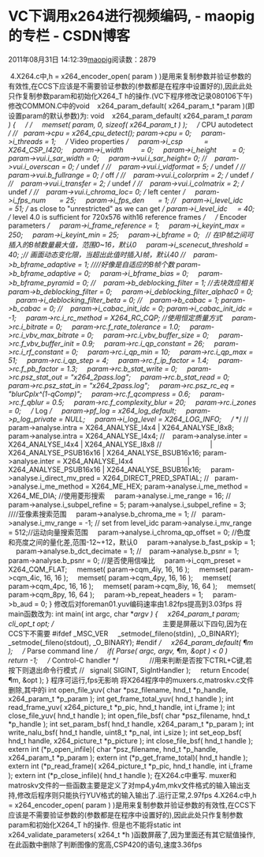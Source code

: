# VC下调用x264进行视频编码, - maopig的专栏 - CSDN博客
2011年08月31日 14:12:39[maopig](https://me.csdn.net/maopig)阅读数：2879
                
 4.X264.c中,h = x264_encoder_open( param ) )是用来复制参数并验证参数的有效性,在CCS下应该是不需要验证参数的(参数都是在程序中设置好的),因此此处只作复制参数param和初始化X264_T h的操作.(VC下程序修改记录080106下午)
修改COMMON.C中的void    x264_param_default( x264_param_t *param )(即设置param的默认参数)为:
void    x264_param_default( x264_param_t *param )
{
    /* */
    memset( param, 0, sizeof( x264_param_t ) );
    /* CPU autodetect */
//   param->cpu = x264_cpu_detect();
param->cpu = 0;
    param->i_threads = 1;
    /* Video properties */
    param->i_csp           = X264_CSP_I420;
    param->i_width         = 0;
    param->i_height        = 0;
    param->vui.i_sar_width = 0;
    param->vui.i_sar_height= 0;
//    param->vui.i_overscan = 0; /* undef */
//    param->vui.i_vidformat = 5; /* undef */
//    param->vui.b_fullrange = 0; /* off */
//    param->vui.i_colorprim = 2; /* undef */
//    param->vui.i_transfer = 2; /* undef */
//    param->vui.i_colmatrix = 2; /* undef */
//    param->vui.i_chroma_loc= 0; /* left center */
    param->i_fps_num       = 25;
    param->i_fps_den       = 1;
//   param->i_level_idc     = 51; /* as close to "unrestricted" as we can get */
param->i_level_idc     = 40; /* level 4.0 is sufficient for 720x576 with16 reference frames */
    /* Encoder parameters */
    param->i_frame_reference = 1;
    param->i_keyint_max = 250;
    param->i_keyint_min = 25;
    param->i_bframe = 0;   // 在IP帧之间可插入的B帧数量最大值，范围0~16，默认0
    param->i_scenecut_threshold = 40; ;// 画面动态变化限，当超出此值时插入I帧，默认40
//    param->b_bframe_adaptive = 1; ////好像是自适应的B帧个数
param->b_bframe_adaptive = 0;
    param->i_bframe_bias = 0;
    param->b_bframe_pyramid = 0;
//    param->b_deblocking_filter = 1; //去块效应相关
param->b_deblocking_filter = 0;
    param->i_deblocking_filter_alphac0 = 0;
    param->i_deblocking_filter_beta = 0;
//    param->b_cabac = 1;
param->b_cabac = 0;
//    param->i_cabac_init_idc = 0;
param->i_cabac_init_idc = -1;
    param->rc.i_rc_method = X264_RC_CQP; //使用恒定质量方式
    param->rc.i_bitrate = 0;
    param->rc.f_rate_tolerance = 1.0;
    param->rc.i_vbv_max_bitrate = 0;
    param->rc.i_vbv_buffer_size = 0;
    param->rc.f_vbv_buffer_init = 0.9;
    param->rc.i_qp_constant = 26;
    param->rc.i_rf_constant = 0;
    param->rc.i_qp_min = 10;
    param->rc.i_qp_max = 51;
    param->rc.i_qp_step = 4;
    param->rc.f_ip_factor = 1.4;
    param->rc.f_pb_factor = 1.3;
    param->rc.b_stat_write = 0;
    param->rc.psz_stat_out = "x264_2pass.log";
    param->rc.b_stat_read = 0;
    param->rc.psz_stat_in = "x264_2pass.log";
    param->rc.psz_rc_eq = "blurCplx^(1-qComp)";
    param->rc.f_qcompress = 0.6;
    param->rc.f_qblur = 0.5;
    param->rc.f_complexity_blur = 20;
    param->rc.i_zones = 0;
    /* Log */
    param->pf_log = x264_log_default;
    param->p_log_private = NULL;
    param->i_log_level = X264_LOG_INFO;
    /* */
//   param->analyse.intra = X264_ANALYSE_I4x4 | X264_ANALYSE_I8x8;
param->analyse.intra = X264_ANALYSE_I4x4;
//    param->analyse.inter = X264_ANALYSE_I4x4 | X264_ANALYSE_I8x8
//                         | X264_ANALYSE_PSUB16x16 | X264_ANALYSE_BSUB16x16;
param->analyse.inter = X264_ANALYSE_I4x4 
                           | X264_ANALYSE_PSUB16x16 | X264_ANALYSE_BSUB16x16;
    param->analyse.i_direct_mv_pred = X264_DIRECT_PRED_SPATIAL;
//   param->analyse.i_me_method = X264_ME_HEX;
param->analyse.i_me_method = X264_ME_DIA; //使用菱形搜索
    param->analyse.i_me_range = 16;
//    param->analyse.i_subpel_refine = 5;
param->analyse.i_subpel_refine = 3; ////亚像素搜索范围
    param->analyse.b_chroma_me = 1;
//   param->analyse.i_mv_range = -1; // set from level_idc
param->analyse.i_mv_range = 512;//运动向量搜索范围
    param->analyse.i_chroma_qp_offset = 0; //色度和亮度之间的量化差,范围-12~+12，默认0
    param->analyse.b_fast_pskip = 1;
    param->analyse.b_dct_decimate = 1;
//    param->analyse.b_psnr = 1;
param->analyse.b_psnr = 0; //是否使用信噪比
    param->i_cqm_preset = X264_CQM_FLAT;
    memset( param->cqm_4iy, 16, 16 );
    memset( param->cqm_4ic, 16, 16 );
    memset( param->cqm_4py, 16, 16 );
    memset( param->cqm_4pc, 16, 16 );
    memset( param->cqm_8iy, 16, 64 );
    memset( param->cqm_8py, 16, 64 );
    param->b_repeat_headers = 1;
    param->b_aud = 0;
}
修改后对foreman01.yuv编码速率由1.82fps提高到3.03fps
将main函数改为:
int main( int argc, char **argv )
{
    x264_param_t param;
    cli_opt_t opt;
/*                                                        
主要是屏蔽以下四句,因为在CCS下不需要
#ifdef _MSC_VER
    _setmode(_fileno(stdin), _O_BINARY);
    _setmode(_fileno(stdout), _O_BINARY);
#endif
*/
    x264_param_default( ¶m );
    /* Parse command line */
    if( Parse( argc, argv, ¶m, &opt ) < 0 )
        return -1;
    /* Control-C handler */                //用来判断是否按下CTRL+C键,若按下则退出命令行模式
//   signal( SIGINT, SigIntHandler );
    return Encode( ¶m, &opt );
}
程序可运行,fps无影响
将X264程序中的muxers.c,matroskv.c文件删除,其中的i
int open_file_yuv( char *psz_filename, hnd_t *p_handle, x264_param_t *p_param );
int get_frame_total_yuv( hnd_t handle );
int read_frame_yuv( x264_picture_t *p_pic, hnd_t handle, int i_frame );
int close_file_yuv( hnd_t handle );
int open_file_bsf( char *psz_filename, hnd_t *p_handle );
int set_param_bsf( hnd_t handle, x264_param_t *p_param );
int write_nalu_bsf( hnd_t handle, uint8_t *p_nal, int i_size );
int set_eop_bsf( hnd_t handle, x264_picture_t *p_picture );
int close_file_bsf( hnd_t handle );
extern int (*p_open_infile)( char *psz_filename, hnd_t *p_handle, x264_param_t *p_param );
extern int (*p_get_frame_total)( hnd_t handle );
extern int (*p_read_frame)( x264_picture_t *p_pic, hnd_t handle, int i_frame );
extern int (*p_close_infile)( hnd_t handle );
在X264.c中重写.
muxer和matroskv文件的一些函数主要是定义了对mp4,y4m,mkv文件格式的输入输出支持,修改后程序则只能执行YUV格式的输入输出了.运行正常,2.97fps
4.X264.c中,h = x264_encoder_open( param ) )是用来复制参数并验证参数的有效性,在CCS下应该是不需要验证参数的(参数都是在程序中设置好的),因此此处只作复制参数param和初始化X264_T h的操作.
但是也不能将static int x264_validate_parameters( x264_t *h )函数屏蔽了,因为里面还有其它赋值操作,在此函数中删除了判断图像的宽高,CSP420的语句,速度3.36fps
